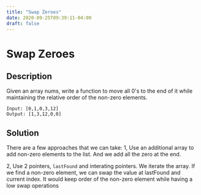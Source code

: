 ```yaml
---
title: "Swap Zeroes"
date: 2020-09-25T09:39:11-04:00
draft: false
---
```


# Swap Zeroes
## Description
Given an array nums, write a function to move all 0's to the end of it while maintaining the relative order of the non-zero elements.

```
Input: [0,1,0,3,12]
Output: [1,3,12,0,0]
```

## Solution
There are a few approaches that we can take:
1, Use an additional array to add non-zero elements to the list. And we
add all the zero at the end.

2, Use 2 pointers, `lastFound` and interating pointers. We iterate
the array. If we find a non-zero element, we can swap the value
at lastFound and current index. It would keep order of the non-zero element
while having a low swap operations


